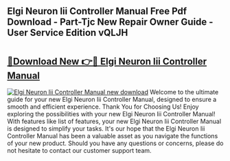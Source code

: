 ## Elgi Neuron Iii Controller Manual Free Pdf Download - Part-Tjc New Repair Owner Guide - User Service Edition vQLJH

# <h2><a href="http://bc28800.oget.top/?id=Elgi+Neuron+Iii+Controller+Manual">🔗Download New 👉🔴 Elgi Neuron Iii Controller Manual</a></h2>

[![Elgi Neuron Iii Controller Manual new download](https://i.imgur.com/5g1atiW.png)](http://bc28800.oget.top/?id=Elgi+Neuron+Iii+Controller+Manual)
Welcome to the ultimate guide for your new Elgi Neuron Iii Controller Manual, designed to ensure a smooth and efficient experience. Thank You for Choosing Us! Enjoy exploring the possibilities with your new Elgi Neuron Iii Controller Manual! With features like list of features, your new Elgi Neuron Iii Controller Manual is designed to simplify your tasks. It's our hope that the Elgi Neuron Iii Controller Manual has been a valuable asset as you navigate the functions of your new product. Should you have any questions or concerns, please do not hesitate to contact our customer support team.
